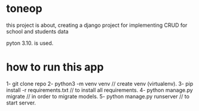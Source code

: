 # toneop
this project is  about, creating a django project for implementing CRUD for school and students data

pyton 3.10. is used.

# how to run this app
1- git clone repo
2- python3 -m venv venv  // create venv (virtualenv).
3- pip install -r requirements.txt     // to install all requirements.
4- python manage.py migrate    // in order to migrate models.
5- python manage.py runserver  // to start server.
